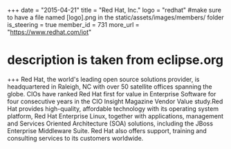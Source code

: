 +++
date = "2015-04-21"
title = "Red Hat, Inc."
logo = "redhat" #make sure to have a file named [logo].png in the static/assets/images/members/ folder
is_steering = true
member_id = 731
more_url = "https://www.redhat.com/iot"
# description is taken from eclipse.org
+++
Red Hat, the world's leading open source solutions provider, is headquartered in Raleigh, NC with over 50 satellite offices spanning the globe. CIOs have ranked Red Hat first for value in Enterprise Software for four consecutive years in the CIO Insight Magazine Vendor Value study.Red Hat provides high-quality, affordable technology with its operating system platform, Red Hat Enterprise Linux, together with applications, management and Services Oriented Architecture (SOA) solutions, including the JBoss Enterprise Middleware Suite. Red Hat also offers support, training and consulting services to its customers worldwide.

